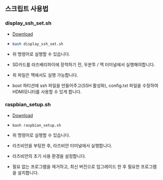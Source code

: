 ## 스크립트 사용법

### display_ssh_set.sh

- [Download](https://drive.google.com/open?id=1pWyY9u1bL25ksCJ00gtLwg1o08iF_KWN)

- ```bash
  bash display_ssh_set.sh
  ```

- 위 명령어로 실행할 수 있습니다.

- SD카드를 라즈베리파이에 장착하기 전, 우분투 / 맥 터미널에서 실행해야합니다.

- 위 파일은 맥에서도 실행 가능합니다.

- boot 파티션에 ssh 파일을 만들어주고(SSH 활성화), config.txt 파일을 수정하여 HDMI모니터를 사용할 수 있게 합니다.



### raspbian_setup.sh

- [Download](http://drive.google.com/uc?export=view&id=1o1LbMl_VRXU2tZkmVnBwYeyFAI0ORa61)

- ```shell
  bash raspbian_setup.sh
  ```

- 위 명령어로 실행할 수 있습니다. 

- 라즈비안을 부팅한 후, 라즈비안 터미널에서 실행합니다.

- 라즈비안의 초기 사용 환경을 설정합니다.

- 필요 없는 프로그램을 제거하고, 최신 버전으로 업그레이드 한 후 필요한 프로그램을 설치합니다. 